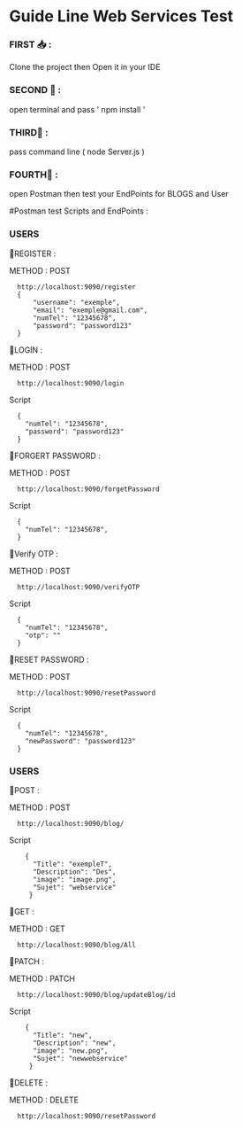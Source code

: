 # Guide Line Web Services Test 
  
  ### FIRST 📥 :
 Clone the project then Open it in your IDE 
  ### SECOND 🔗 :  
  open terminal and pass ' npm install ' 
  ### THIRD🔗 :  
  pass command line ( node Server.js )
  ### FOURTH🔗 :  
  open Postman then test your EndPoints for BLOGS and User 

#Postman test Scripts and EndPoints : 

   ### USERS

  📍REGISTER :

  METHOD : POST
      
      http://localhost:9090/register
      {
          "username": "exemple",
          "email": "exemple@gmail.com",
          "numTel": "12345678",
          "password": "password123"
      }

   

   📍LOGIN :

  METHOD : POST
      
      http://localhost:9090/login

  Script

      {
        "numTel": "12345678",
        "password": "password123"
      }

     

   📍FORGERT PASSWORD :

  METHOD : POST
      
      http://localhost:9090/forgetPassword
  Script

      {
        "numTel": "12345678",
      }

      
  📍Verify OTP :

  METHOD : POST
      
      http://localhost:9090/verifyOTP
  Script

      {
        "numTel": "12345678",
        "otp": ""
      }

 📍RESET PASSWORD :

  METHOD : POST
      
      http://localhost:9090/resetPassword
  Script

      {
        "numTel": "12345678",
        "newPassword": "password123"
      }

  ### USERS
 📍POST :

  METHOD : POST
      
      http://localhost:9090/blog/
  Script


        {
          "Title": "exempleT",
          "Description": "Des",
          "image": "image.png",
          "Sujet": "webservice"
         }

    
      
 📍GET :

  METHOD : GET
      
      http://localhost:9090/blog/All
 
      
 📍PATCH :

  METHOD : PATCH
      
      http://localhost:9090/blog/updateBlog/id
  Script

      
        {
          "Title": "new",
          "Description": "new",
          "image": "new.png",
          "Sujet": "newwebservice"
         }
      
      
 📍DELETE :

  METHOD : DELETE
      
      http://localhost:9090/resetPassword
 
      
